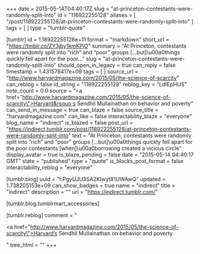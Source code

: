 +++
date = 2015-05-14T04:40:17Z
slug = "at-princeton-contestants-were-randomly-split-into"
id = "118922255128"
aliases = [ "/post/118922255128/at-princeton-contestants-were-randomly-split-into" ]
tags = [ ]
type = "tumblr-quote"

[tumblr]
id = 1.18922255128e+11
format = "markdown"
short_url = "https://tmblr.co/ZY3jby1kmKPiO"
summary = "At Princeton, contestants were randomly split into “rich” and “poor” groups […but]\u00a0things quickly fell apart for the poor..."
slug = "at-princeton-contestants-were-randomly-split-into"
should_open_in_legacy = true
can_reply = false
timestamp = 1.431578417e+09
tags = [ ]
source_url = "http://www.harvardmagazine.com/2015/05/the-science-of-scarcity"
can_reblog = false
id_string = "118922255128"
reblog_key = "LdIEpHUS"
note_count = 0.0
source = "<a href=\"http://www.harvardmagazine.com/2015/05/the-science-of-scarcity\">Harvard&rsquo;s Sendhil Mullainathan on behavior and poverty</a>"
can_send_in_message = true
can_blaze = false
source_title = "harvardmagazine.com"
can_like = false
interactability_blaze = "everyone"
blog_name = "indirect"
is_blazed = false
post_url = "https://indirect.tumblr.com/post/118922255128/at-princeton-contestants-were-randomly-split-into"
text = "At Princeton, contestants were randomly split into “rich” and “poor” groups […but]\u00a0things quickly fell apart for the poor contestants [when]\u00a0borrowing created a vicious circle"
display_avatar = true
is_blaze_pending = false
date = "2015-05-14 04:40:17 GMT"
state = "published"
type = "quote"
is_blocks_post_format = false
interactability_reblog = "everyone"

[tumblr.blog]
uuid = "t:PgyUJU3SA2Klwyt81UWAwQ"
updated = 1.738205153e+09
can_show_badges = true
name = "indirect"
title = "indirect"
description = ""
url = "https://indirect.tumblr.com/"

[tumblr.blog.tumblrmart_accessories]

[tumblr.reblog]
comment = "<p><a href=\"http://www.harvardmagazine.com/2015/05/the-science-of-scarcity\">Harvard’s Sendhil Mullainathan on behavior and poverty</a></p>"
tree_html = ""
+++
